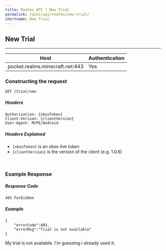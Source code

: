 ```yaml
---
title: Realms API | New Trial
permalink: /wiki/api/realms/new-trial/
shortname: New Trial
---
```

## New Trial

---

|Host|Authentication|
|----|--------------|
|pocket.realms.minecraft.net:443|Yes|

### Constructing the request
```
GET /trial/new
```
  
##### Headers
```
Authorization: {xboxToken}
Client-Version: {clientVersion}
User-Agent: MCPE/Android
```
  
##### Headers Explained
* `{xboxToken}` is an xbox live token  
* `{clientVersion}` is the version of the client (e.g. 1.0.6)  
  
<br>

### Example Response

##### Response Code
```
403 Forbidden
```

##### Example 
```
{
    "errorCode":403, 
    "errorMsg":"Trial is not available"
}
```

My trial is not available. I'm guessing i already used it.

